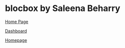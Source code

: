 blocbox by Saleena Beharry
==========================

[Home Page](barihari.github.io/index.html)

[Dashboard](barihari.github.io/dashboard.html)

[Homepage](index.html)
